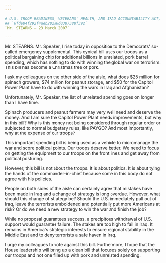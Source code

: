 ```yaml
---
---

# U.S. TROOP READINESS, VETERANS' HEALTH, AND IRAQ ACCOUNTABILITY ACT,
## `6fde84f292f4aeb282a6d0387388f392`
`Mr. STEARNS — 23 March 2007`

---
```



Mr. STEARNS. Mr. Speaker, I rise today in opposition to the 
Democrats' so-called emergency supplemental. This cynical bill uses our 
troops as a political bargaining chip for additional billions in 
unrelated, pork barrel spending, which has nothing to do with winning 
the global war on terrorism. This bill has become a Christmas tree of 
pork.

I ask my colleagues on the other side of the aisle, what does $25 
million for spinach growers, $74 million for peanut storage, and $50 
for the Capitol Power Plant have to do with winning the wars in Iraq 
and Afghanistan?

Unfortunately, Mr. Speaker, the list of unrelated spending goes on 
longer than I have time.

Spinach producers and peanut farmers may very well need and deserve 
the money. And I am sure the Capitol Power Plant needs improvements, 
but why in this bill? Why is this money not being considered through 
regular order or subjected to normal budgetary rules, like PAYGO? And 
most importantly, why at the expense of our troops?

This important spending bill is being used as a vehicle to 
micromanage the war and score political points. Our troops deserve 
better. We need to focus on getting the equipment to our troops on the 
front lines and get away from political posturing.

However, this bill is not about the troops. It is about politics. It 
is about tying the hands of the commander-in-chief because some in this 
body do not agree with his policies.

People on both sides of the aisle can certainly agree that mistakes 
have been made in Iraq and a change of strategy is long overdue. 
However, what should this change of strategy be? Should the U.S. 
immediately pull out of Iraq, leave the terrorists emboldened and 
potentially put more Americans at risk? Or do we need a new strategy to 
win the war and finish the job?

While no proposal guarantees success, a precipitous withdrawal of 
U.S. support would guarantee failure. The stakes are too high to fail 
in Iraq. It remains in America's strategic interests to ensure regional 
stability in the Middle East and to deny terrorists a safe haven in 
Iraq.

I urge my colleagues to vote against this bill. Furthermore, I hope 
that the House leadership will bring up a clean bill that focuses 
solely on supporting our troops and not one filled up with pork and 
unrelated spending.